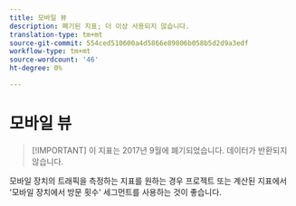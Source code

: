 ```yaml
---
title: 모바일 뷰
description: 폐기된 지표; 더 이상 사용되지 않습니다.
translation-type: tm+mt
source-git-commit: 554ced510600a4d5866e89806b058b5d2d9a3edf
workflow-type: tm+mt
source-wordcount: '46'
ht-degree: 0%

---
```



# 모바일 뷰

>[!IMPORTANT] 이 지표는 2017년 9월에 폐기되었습니다. 데이터가 반환되지 않습니다.

모바일 장치의 트래픽을 측정하는 지표를 원하는 경우 프로젝트 또는 계산된 지표에서 &#39;모바일 장치에서 방문 횟수&#39; 세그먼트를 사용하는 것이 좋습니다.
